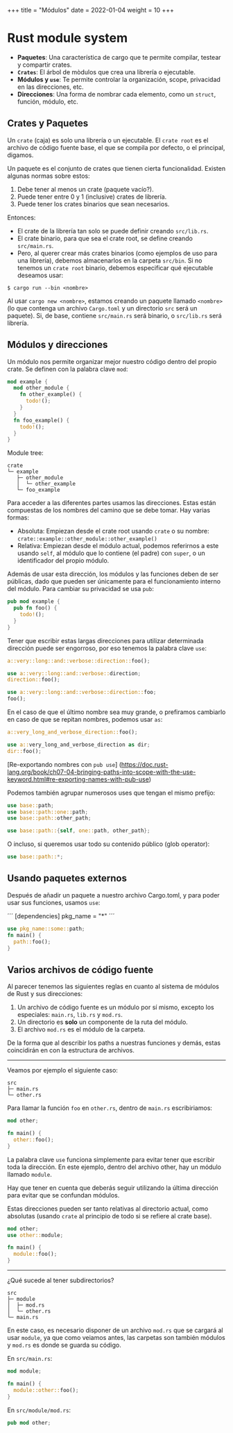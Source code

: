 +++
title = "Módulos"
date = 2022-01-04
weight = 10
+++

# Rust module system

+ **Paquetes**: Una característica de cargo que te permite compilar, testear y
compartir crates.
+ **`Crates`**: El árbol de mòdulos que crea una librería o ejecutable.
+ **Módulos y `use`**: Te permite controlar la organización, scope, privacidad
en las direcciones, etc.
+ **Direcciones**: Una forma de nombrar cada elemento, como un `struct`,
función, módulo, etc.

## Crates y Paquetes
Un `crate` (caja) es solo una librería o un ejecutable.
El `crate root` es el archivo de código fuente base, el que se compila por
defecto, o el principal, digamos.

Un paquete es el conjunto de crates que tienen cierta funcionalidad. Existen
algunas normas sobre estos:

1. Debe tener al menos un crate (paquete vacío?).
2. Puede tener entre 0 y 1 (inclusive) crates de librería.
3. Puede tener los crates binarios que sean necesarios.

Entonces:

+ El crate de la librería tan solo se puede definir creando `src/lib.rs`.
+ El crate binario, para que sea el crate root, se define creando `src/main.rs`.
+ Pero, al querer crear más crates binarios (como ejemplos de uso para una
librería), debemos almacenarlos en la carpeta `src/bin`. Si no tenemos un
`crate root` binario, debemos especificar qué ejecutable deseamos usar:
```
$ cargo run --bin <nombre>
```

Al usar `cargo new <nombre>`, estamos creando un paquete llamado `<nombre>` (lo
que contenga un archivo `Cargo.toml` y un directorio `src` será un paquete). Si,
de base, contiene `src/main.rs` será binario, o `src/lib.rs` será librería.

## Módulos y direcciones
Un módulo nos permite organizar mejor nuestro código dentro del propio crate. Se
definen con la palabra clave `mod`:

```rs
mod example {
  mod other_module {
    fn other_example() {
      todo!();
    }
  }
  fn foo_example() {
    todo!();
  }
}
```

Module tree:
```
crate
└─ example
   ├─ other_module
   │  └─ other_example
   └─ foo_example
```

Para acceder a las diferentes partes usamos las direcciones. Estas están
compuestas de los nombres del camino que se debe tomar. Hay varias formas:

+ Absoluta: Empiezan desde el crate root usando `crate` o su nombre:
`crate::example::other_module::other_example()`
+ Relativa: Empiezan desde el módulo actual, podemos referirnos a este usando
`self`, al módulo que lo contiene (el padre) con `super`, o un identificador del
propio módulo.

Además de usar esta dirección, los módulos y las funciones deben de ser
públicas, dado que pueden ser únicamente para el funcionamiento interno del
módulo. Para cambiar su privacidad se usa `pub`:

```rs
pub mod example {
  pub fn foo() {
    todo!();
  }
}
```

Tener que escribir estas largas direcciones para utilizar determinada dirección
puede ser engorroso, por eso tenemos la palabra clave `use`:

```rs
a::very::long::and::verbose::direction::foo();

use a::very::long::and::verbose::direction;
direction::foo();

use a::very::long::and::verbose::direction::foo;
foo();
```

En el caso de que el último nombre sea muy grande, o prefiramos cambiarlo en
caso de que se repitan nombres, podemos usar `as`:

```rs
a::very_long_and_verbose_direction::foo();

use a::very_long_and_verbose_direction as dir;
dir::foo();
```

[Re-exportando nombres con `pub use`]
(https://doc.rust-lang.org/book/ch07-04-bringing-paths-into-scope-with-the-use-keyword.html#re-exporting-names-with-pub-use)

Podemos también agrupar numerosos uses que tengan el mismo prefijo:

```rs
use base::path;
use base::path::one::path;
use base::path::other_path;

use base::path::{self, one::path, other_path};
```

O incluso, si queremos usar todo su contenido público (glob operator):

```rs
use base::path::*;
```

## Usando paquetes externos
Después de añadir un paquete a nuestro archivo Cargo.toml, y para poder usar sus
funciones, usamos `use`:

´´´
[dependencies]
pkg_name = "*"
´´´

```rs
use pkg_name::some::path;
fn main() {
  path::foo();
}
```

## Varios archivos de código fuente
Al parecer tenemos las siguientes reglas en cuanto al sistema de módulos de
Rust y sus direcciones:

1. Un archivo de código fuente es un módulo por sí mismo, excepto los
especiales: `main.rs`, `lib.rs` y `mod.rs`.
2. Un directorio es **solo** un componente de la ruta del módulo.
3. El archivo `mod.rs` es el módulo de la carpeta.

De la forma que al describir los paths a nuestras funciones y demás, estas
coincidirán en con la estructura de archivos.

--------------------------------------------------------------------------------

Veamos por ejemplo el siguiente caso:

```
src
├─ main.rs
└─ other.rs
```

Para llamar la función `foo` en `other.rs`, dentro de `main.rs` escribiriamos:

```rs
mod other;

fn main() {
  other::foo();
}
```

La palabra clave `use` funciona simplemente para evitar tener que escribir toda
la dirección. En este ejemplo, dentro del archivo other, hay un módulo llamado
`module`.

Hay que tener en cuenta que deberás seguir utilizando la última dirección para
evitar que se confundan módulos.

Estas direcciones pueden ser tanto relativas al directorio actual, como
absolutas (usando `crate` al principio de todo si se refiere al crate base).

```rs
mod other;
use other::module;

fn main() {
  module::foo();
}
```

--------------------------------------------------------------------------------

¿Qué sucede al tener subdirectorios?

```
src
├─ module
│  ├─ mod.rs
│  └─ other.rs
└─ main.rs
```

En este caso, es necesario disponer de un archivo `mod.rs` que se cargará al
usar `module`, ya que como veiamos antes, las carpetas son también módulos y
`mod.rs` es donde se guarda su código.

En `src/main.rs`:
```rs
mod module;

fn main() {
  module::other::foo();
}
```

En `src/module/mod.rs`:
```rs
pub mod other;
```
